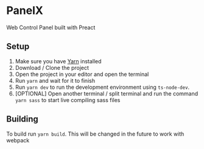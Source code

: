 # PanelX
Web Control Panel built with Preact

## Setup
1. Make sure you have [Yarn](npmjs.com/package/yarn) installed
2. Download / Clone the project
3. Open the project in your editor and open the terminal
4. Run `yarn` and wait for it to finish
5. Run `yarn dev` to run the development environment using `ts-node-dev`.
6. [OPTIONAL] Open another terminal / split terminal and run the command `yarn sass` to start live compiling sass files

## Building
To build run `yarn build`. This will be changed in the future to work with webpack
